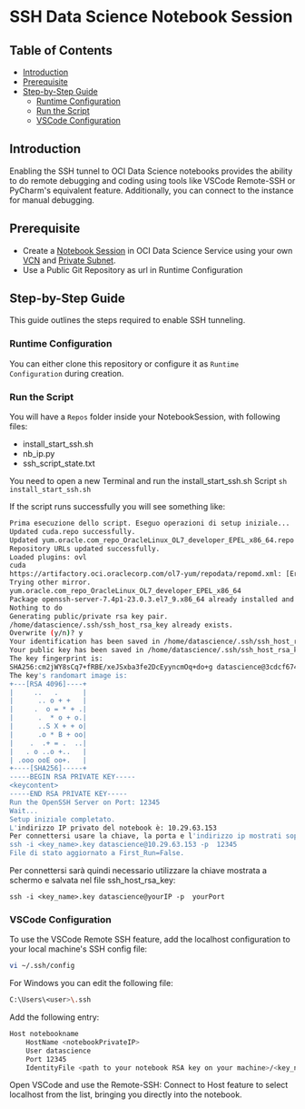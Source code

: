 
# SSH Data Science Notebook Session

## Table of Contents
  - [Introduction](#introduction)
  - [Prerequisite](#prerequisite)
  - [Step-by-Step Guide](#step-by-step-guide)
    - [Runtime Configuration](#runtime-configuration)
    - [Run the Script](#run-the-script)
    - [VSCode Configuration](#vscode-configuration)


## Introduction
Enabling the SSH tunnel to OCI Data Science notebooks provides the ability to do remote debugging and coding using tools like VSCode Remote-SSH or PyCharm's equivalent feature. Additionally, you can connect to the instance for manual debugging.

## Prerequisite
- Create a [Notebook Session](https://docs.oracle.com/en-us/iaas/data-science/using/manage-notebook-sessions.htm) in OCI Data Science Service using your own [VCN](https://docs.oracle.com/en-us/iaas/Content/Network/Tasks/VCNs.htm) and [Private Subnet](https://docs.oracle.com/en-us/iaas/Content/Network/Concepts/privateaccess.htm).
- Use a Public Git Repository as url in Runtime Configuration

## Step-by-Step Guide
This guide outlines the steps required to enable SSH tunneling.

### Runtime Configuration
You can either clone this repository or configure it as  `Runtime Configuration` during creation.


### Run the Script
You will have a `Repos` folder inside your NotebookSession, with following files:
- install_start_ssh.sh
- nb_ip.py
- ssh_script_state.txt

You need to open a new Terminal and run the install_start_ssh.sh Script
`sh install_start_ssh.sh`


If the script runs successfully you will see something like:
```bash
Prima esecuzione dello script. Eseguo operazioni di setup iniziale...
Updated cuda.repo successfully.
Updated yum.oracle.com_repo_OracleLinux_OL7_developer_EPEL_x86_64.repo successfully.
Repository URLs updated successfully.
Loaded plugins: ovl
cuda                                                                                                                                                                                                                                              | 3.0 kB  00:00:00     
https://artifactory.oci.oraclecorp.com/ol7-yum/repodata/repomd.xml: [Errno 14] curl#6 - "Could not resolve host: artifactory.oci.oraclecorp.com; Unknown error"
Trying other mirror.
yum.oracle.com_repo_OracleLinux_OL7_developer_EPEL_x86_64                                                                                                                                                                                         | 3.6 kB  00:00:00     
Package openssh-server-7.4p1-23.0.3.el7_9.x86_64 already installed and latest version
Nothing to do
Generating public/private rsa key pair.
/home/datascience/.ssh/ssh_host_rsa_key already exists.
Overwrite (y/n)? y
Your identification has been saved in /home/datascience/.ssh/ssh_host_rsa_key.
Your public key has been saved in /home/datascience/.ssh/ssh_host_rsa_key.pub.
The key fingerprint is:
SHA256:cm2jWY8sCq7+fRBE/xeJSxba3fe2DcEyyncmOq+do+g datascience@3cdcf6744449
The key's randomart image is:
+---[RSA 4096]----+
|     ..   .      |
|      .. o + +   |
|     .  o = * + .|
|      .  * o + o.|
|      ..S X + + o|
|      .o * B + oo|
|    .  .+ = .  ..|
|   . o ..o +..   |
| .ooo ooE oo+.   |
+----[SHA256]-----+
-----BEGIN RSA PRIVATE KEY-----
<keycontent>
-----END RSA PRIVATE KEY-----
Run the OpenSSH Server on Port: 12345
Wait...
Setup iniziale completato.
L'indirizzo IP privato del notebook è: 10.29.63.153
Per connettersi usare la chiave, la porta e l'indirizzo ip mostrati sopra
ssh -i <key_name>.key datascience@10.29.63.153 -p  12345
File di stato aggiornato a First_Run=False.
```

Per connettersi sarà quindi necessario utilizzare la chiave mostrata a schermo e salvata nel file ssh_host_rsa_key:

`ssh -i <key_name>.key datascience@yourIP -p  yourPort`
### VSCode Configuration
To use the VSCode Remote SSH feature, add the localhost configuration to your local machine's SSH config file:

```bash
vi ~/.ssh/config
```

For Windows you can edit the following file:
```bash
C:\Users\<user>\.ssh
```


Add the following entry:

```bash
Host notebookname
    HostName <notebookPrivateIP>
    User datascience
    Port 12345
    IdentityFile <path to your notebook RSA key on your machine>/<key_name>.key
```

Open VSCode and use the Remote-SSH: Connect to Host feature to select localhost from the list, bringing you directly into the notebook.
